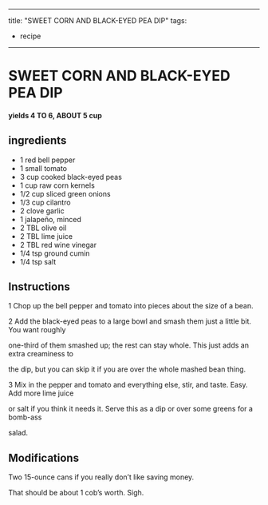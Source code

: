
---
title: "SWEET CORN AND BLACK-EYED PEA DIP"
tags:
  - recipe
---
# SWEET CORN AND BLACK-EYED PEA DIP



#### yields  4 TO 6, ABOUT 5 cup


## ingredients
* 1 red bell pepper 
* 1 small tomato 
* 3 cup cooked black-eyed peas 
* 1 cup raw corn kernels 
* 1/2 cup sliced green onions 
* 1/3 cup cilantro 
* 2 clove garlic 
* 1 jalapeño, minced 
* 2 TBL olive oil 
* 2 TBL lime juice 
* 2 TBL red wine vinegar 
* 1/4 tsp ground cumin 
* 1/4 tsp salt 



## Instructions
1 Chop up the bell pepper and tomato into pieces about the size of a bean.

2 Add the black-eyed peas to a large bowl and smash them just a little bit. You want roughly

one-third of them smashed up; the rest can stay whole. This just adds an extra creaminess to

the dip, but you can skip it if you are over the whole mashed bean thing.

3 Mix in the pepper and tomato and everything else, stir, and taste. Easy. Add more lime juice

or salt if you think it needs it. Serve this as a dip or over some greens for a  bomb-ass

salad.



## Modifications
Two 15-ounce cans if you really don’t like saving money.

 That should be about 1 cob’s worth. Sigh.




